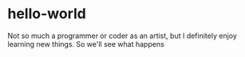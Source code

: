 hello-world
===========

Not so much a programmer or coder as an artist, but I definitely enjoy learning new things. So we'll see what happens

